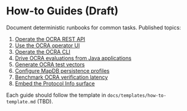 # How-to Guides (Draft)

Document deterministic runbooks for common tasks. Published topics:

1. [Operate the OCRA REST API](use-ocra-rest-operations.md)
2. [Use the OCRA operator UI](use-ocra-operator-ui.md)
3. [Operate the OCRA CLI](use-ocra-cli-operations.md)
4. [Drive OCRA evaluations from Java applications](use-ocra-from-java.md)
5. [Generate OCRA test vectors](generate-ocra-test-vectors.md)
6. [Configure MapDB persistence profiles](configure-persistence-profiles.md)
7. [Benchmark OCRA verification latency](benchmark-ocra-verification.md)
8. [Embed the Protocol Info surface](embed-protocol-info-surface.md)

Each guide should follow the template in `docs/templates/how-to-template.md` (TBD).
